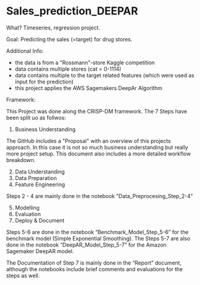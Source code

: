 # Sales_prediction_DEEPAR


What? 
Timeseries, regression project.


Goal: 
Predicting the sales (=target) for drug stores.


Additional Info: 
- the data is from a "Rossmann"-store Kaggle competition
- data contains multiple stores (cat = 0-1114)
- data contains multiple to the target related features (which were used as input for the prediction)  
- this project applies the AWS Sagemakers DeepAr Algorithm


Framework:

This Project was done along the CRISP-DM framework. The 7 Steps have been split uo as follwos:

1.	Business Understanding

The GitHub includes a "Proposal" with an overview of this projects approach. In this case it is not so much business understanding but really more project setup. This document also includes a more detailed workflow breakdown.  

2.	Data Understanding 
3.	Data Preparation
4.	Feature Engineering

Steps 2 - 4 are mainly done in the notebook "Data_Preprocesing_Step_2-4"

5.	Modelling
6.	Evaluation
7.	Deploy & Document

Steps 5-6 are done in the notebook “Benchmark_Model_Step_5-6” for the benchmark model (Simple Exponential Smoothing). The Steps 5-7 are also done in the notebook “DeepAR_Model_Step_5-7” for the Amazon Sagemaker DeepAR model.

The Documentation of Step 7 is mainly done in the “Report” document, although the notebooks include brief comments and evaluations for the steps as well. 

